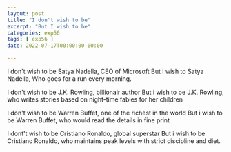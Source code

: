```yaml
---
layout: post
title: "I don't wish to be"
excerpt: "But I wish to be"
categories: exp56
tags: [ exp56 ]
date: 2022-07-17T00:00:00-00:00

---
```


I don't wish to be Satya Nadella, CEO of Microsoft
But i wish to Satya Nadella, Who goes for a run every morning.

I don't wish to be J.K. Rowling, billionair author
But i wish to be J.K. Rowling, who writes stories based on night-time fables for her children

I don't wish to be Warren Buffet, one of the richest in the world
But i wish to be Warren Buffet, who would read the details in fine print

I dont't wish to be Cristiano Ronaldo, global superstar
But i wish to be Cristiano Ronaldo, who maintains peak levels with strict discipline and diet.
